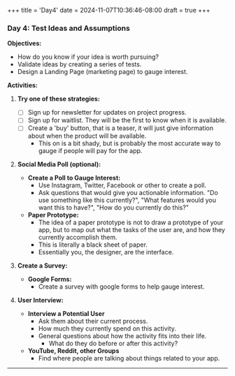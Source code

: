 +++
title = 'Day4'
date = 2024-11-07T10:36:46-08:00
draft = true
+++

### **Day 4: Test Ideas and Assumptions**

**Objectives:**

   - How do you know if your idea is worth pursuing?
   - Validate ideas by creating a series of tests.
   - Design a Landing Page (marketing page) to gauge interest.

**Activities:**

1. **Try one of these strategies:**
   - [ ] Sign up for newsletter for updates on project progress.
   - [ ] Sign up for waitlist. They will be the first to know when it is available.
   - [ ] Create a 'buy' button, that is a teaser, it will just give information about when the product will be available. 
     - This on is a bit shady, but is probably the most accurate way to gauge if people will pay for the app.

2. **Social Media Poll (optional):**
   - **Create a Poll to Gauge Interest:**
     - Use Instagram, Twitter, Facebook or other to create a poll.
     - Ask questions that would give you actionable information. "Do use something like this currently?", "What features would you want this to have?", "How do you currently do this?"
   - **Paper Prototype:**
     - The idea of a paper prototype is not to draw a prototype of your app, but to map out what the tasks of the user are, and how they currently accomplish them. 
     - This is literally a black sheet of paper. 
     - Essentially you, the designer, are the interface. 

3. **Create a Survey:**
   - **Google Forms:**
     - Create a survey with google forms to help gauge interest.

4. **User Interview:**
   - **Interview a Potential User** 
     - Ask them about their current process.
     - How much they currently spend on this activity.
     - General questions about how the activity fits into their life.
       - What do they do before or after this activity?
   - **YouTube, Reddit, other Groups**
     - Find where people are talking about things related to your app. 

---
